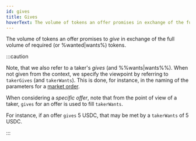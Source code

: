 ```yaml
---
id: gives
title: Gives
hoverText: The volume of tokens an offer promises in exchange of the full volume of required (or wanted) tokens.
---
```


The volume of tokens an offer promises to _give_ in exchange of the full volume of required (or %wanted|wants%) tokens.

:::caution

Note, that we also refer to a taker's *gives* (and %%wants|wants%%). When not given from the context, we specify the viewpoint by referring to `takerGives` (and `takerWants`). This is done, for instance, in the naming of the parameters for a [market order](../contracts/technical-references/taking-and-making-offers/taker-order/README.md#market-order).

When considering a *specific offer*, note that from the point of view of a taker, `gives` for an offer is used to fill `takerWants`.

For instance, if an offer `gives` 5 USDC, that may be met by a `takerWants` of 5 USDC.

:::
